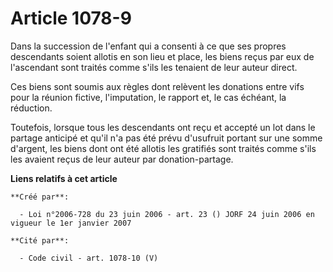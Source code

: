 # Article 1078-9

Dans la succession de l'enfant qui a consenti à ce que ses propres descendants soient allotis en son lieu et place, les biens
reçus par eux de l'ascendant sont traités comme s'ils les tenaient de leur auteur direct.

Ces biens sont soumis aux règles dont relèvent les donations entre vifs pour la réunion fictive, l'imputation, le rapport et,
le cas échéant, la réduction.

Toutefois, lorsque tous les descendants ont reçu et accepté un lot dans le partage anticipé et qu'il n'a pas été prévu
d'usufruit portant sur une somme d'argent, les biens dont ont été allotis les gratifiés sont traités comme s'ils les avaient
reçus de leur auteur par donation-partage.

**Liens relatifs à cet article**

	**Créé par**:

	  - Loi n°2006-728 du 23 juin 2006 - art. 23 () JORF 24 juin 2006 en vigueur le 1er janvier 2007

	**Cité par**:

	  - Code civil - art. 1078-10 (V)
